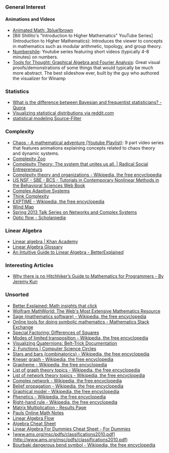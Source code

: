 <!-- 
.. title: Math Links
.. slug: math-links
.. date: 2015-12-22 15:03:32 UTC-04:00
.. tags: 
.. category: bookmarks
.. link: 
.. description:
.. type: text
-->

### General Interest

#### Animations and Videos

-    [Animated Math: 3blue1brown](http://www.3blue1brown.com/)
-    [Bill Shillito's "Introduction to Higher Mathematics" YouTube Series](Introduction to Higher Mathematics): Introduces the viewer to concepts in mathematics such as modular arithmetic, topology, and group theory.
-    [Numberphile](https://www.youtube.com/user/numberphile): Youtube series featuring short videos (typically 4-8 minutes) on numbers.
-    [Tools for Thought: Graphical Algebra and Fourier Analysis](https://acko.net/files/gltalks/toolsforthought): Great visual proofs/demonstrations of some things that would typically be much more abstract. The best slideshow ever, built by the guy who authored the visualizer for Winamp

### Statistics

-    [What is the difference between Bayesian and frequentist statisticians? - Quora](http://www.quora.com/What-is-the-difference-between-Bayesian-and-frequentist-statisticians)
-    [Visualizing statistical distributions via reddit.com](http://www.reddit.com/tb/23l22i)
-    [statistical modeling  Source-Filter](http://www.nhsilbert.net/source/category/statistical-modeling/)

### Complexity 

-    [Chaos - A mathematical adventure (Youtube Playlist)](https://www.youtube.com/playlist?list=PLelIK3uylPMHTEZ0hEx3PshdSx6awKmxa): 9 part video series that features animations explaining concepts related to chaos theory and dynamic systems.
-    [Complexity Zoo](https://complexityzoo.uwaterloo.ca/Complexity_Zoo)
-    [Complexity Theory: The system that unites us all. | Radical Social Entrepreneurs](http://www.radicalsocialentreps.org/theory/complexity-theory/)
-    [Complexity theory and organizations - Wikipedia, the free encyclopedia](http://en.wikipedia.org/wiki/Complexity_theory_and_organizations)
-    [US NSF - SBE - BCS - Tutorials in Contemporary Nonlinear Methods in the Behavioral Sciences Web Book](http://www.nsf.gov/sbe/bcs/pac/nmbs/nmbs.jsp)
-    [Complex Adaptive Systems](http://cognitrn.psych.indiana.edu/rgoldsto/complex/p747description.htm)
-    [Think Complexity](http://greenteapress.com/complexity/thinkcomplexity.pdf)
-    [EXPTIME - Wikipedia, the free encyclopedia](http://en.wikipedia.org/wiki/EXPTIME)
-    [Wind Map](http://hint.fm/wind/)
-    [Spring 2013 Talk Series on Networks and Complex Systems](http://vw.slis.indiana.edu/netscitalks/)
-    [Optic flow - Scholarpedia](http://www.scholarpedia.org/article/Optic_flow#Definitions_of_optic_flow)

### Linear Algebra

-    [Linear algebra | Khan Academy](https://www.khanacademy.org/math/linear-algebra)
-    [Linear Algebra Glossary](http://people.sc.fsu.edu/~jburkardt/html/linear_glossary.html#Band_Matrix)
-    [An Intuitive Guide to Linear Algebra - BetterExplained](http://betterexplained.com/articles/linear-algebra-guide/)

### Interesting Articles

-    [Why there is no Hitchhiker’s Guide to Mathematics for Programmers - By Jeremy Kun](http://jeremykun.com/2013/02/08/why-there-is-no-hitchhikers-guide-to-mathematics-for-programmers/)


### Unsorted


-    [Better Explained: Math insights that click](http://betterexplained.com)
-    [Wolfram MathWorld: The Web's Most Extensive Mathematics Resource](http://mathworld.wolfram.com)
-    [Sage (mathematics software) - Wikipedia, the free encyclopedia](http://en.wikipedia.org/wiki/Sage_(mathematics_software))
-    [Online tools for doing symbolic mathematics - Mathematics Stack Exchange](http://math.stackexchange.com/questions/44428/online-tools-for-doing-symbolic-mathematics)
-    [Special Factoring: Differences of Squares](http://www.purplemath.com/modules/specfact.htm)
-    [Modes of limited transposition - Wikipedia, the free encyclopedia](http://en.wikipedia.org/wiki/Modes_of_limited_transposition)
-    [Visualizing Quaternions: Belt-Trick Documentation](http://www.cs.indiana.edu/~hanson/quatvis/Belt-Trick/index.html)
-    [2: Functions | Computer Science Circles](http://cscircles.cemc.uwaterloo.ca/2-functions/)
-    [Stars and bars (combinatorics) - Wikipedia, the free encyclopedia](https://en.wikipedia.org/wiki/Stars_and_bars_(combinatorics))
-    [Kneser graph - Wikipedia, the free encyclopedia](https://en.wikipedia.org/wiki/Kneser_graph)
-    [Grapheme - Wikipedia, the free encyclopedia](https://en.wikipedia.org/wiki/Grapheme)
-    [List of graph theory topics - Wikipedia, the free encyclopedia](https://en.wikipedia.org/wiki/List_of_graph_theory_topics#Graphs_in_logic)
-    [List of network theory topics - Wikipedia, the free encyclopedia](https://en.wikipedia.org/wiki/List_of_network_theory_topics)
-    [Complex network - Wikipedia, the free encyclopedia](https://en.wikipedia.org/wiki/Complex_network)
-    [Belief propagation - Wikipedia, the free encyclopedia](https://en.wikipedia.org/wiki/Belief_propagation)
-    [Graphical model - Wikipedia, the free encyclopedia](https://en.wikipedia.org/wiki/Graphical_model)
-    [Phenetics - Wikipedia, the free encyclopedia](https://en.wikipedia.org/wiki/Phenetics)
-    [Right-hand rule - Wikipedia, the free encyclopedia](https://en.wikipedia.org/wiki/Right-hand_rule)
-    [Matrix Multiplication - Results Page](http://www.bluebit.gr/matrix-calculator/multiply.aspx)
-    [Pauls Online Math Notes](http://tutorial.math.lamar.edu/)
-    [Linear Algebra Flow](http://arbitraryy.com/linear-algebra-cheat-sheet/)
-    [Algebra Cheat Sheet](http://www.docstoc.com/docs/5399142/Algebra-Cheat-Sheet)
-    [Linear Algebra For Dummies Cheat Sheet - For Dummies](http://www.dummies.com/how-to/content/linear-algebra-for-dummies-cheat-sheet.html)
-    [www.ams.org/msc/pdfs/classifications2010.pdf](http://www.ams.org/msc/pdfs/classifications2010.pdf)
-    [Bourbaki dangerous bend symbol - Wikipedia, the free encyclopedia](http://en.wikipedia.org/wiki/Bourbaki_dangerous_bend_symbol)










